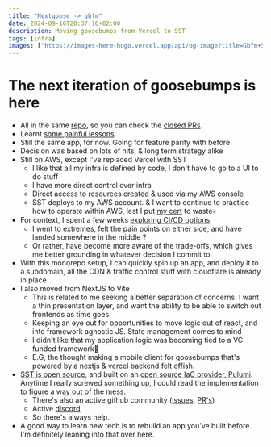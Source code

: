 ```yaml
---
title: "Nextgoose -> gbfm"
date: 2024-09-16T20:37:16+02:00
description: Moving goosebumps from Vercel to SST
tags: [infra]
images: ["https://images-here-hugo.vercel.app/api/og-image?title=Gbfm+Sst"]
---
```


# The next iteration of goosebumps is here

- All in the same [repo](https://github.com/guidefari/gbfm), so you can check the [closed PRs](https://github.com/guidefari/gbfm).
- Learnt [some painful lessons](/sst-ci).
- Still the same app, for now. Going for feature parity with before
- Decision was based on lots of nits, & long term strategy alike
- Still on AWS, except I've replaced Vercel with SST
  - I like that all my infra is defined by code, I don't have to go to a UI to do stuff
  - I have more direct control over infra
  - Direct access to resources created & used via my AWS console
  - SST deploys to my AWS account. & I want to continue to practice how to operate within AWS, lest I put [my cert](https://www.credly.com/badges/9342a916-83b2-489e-969a-aa43af8a0c77) to waste💀
- For context, I spent a few weeks [exploring CI/CD options](/ci-cd)
  - I went to extremes, felt the pain points on either side, and have landed somewhere in the middle ?
  - Or rather, have become more aware of the trade-offs, which gives me better grounding in whatever decision I commit to.
- With this monorepo setup, I can quickly spin up an app,
  and deploy it to a subdomain,
  all the CDN & traffic control stuff with cloudflare is already in place
- I also moved from NextJS to Vite
  - This is related to me seeking a better separation of concerns.
    I want a thin presentation layer, and want the ability to be able to switch out frontends as time goes.
  - Keeping an eye out for opportunities to move logic out of react, and into framework agnostic JS. State management comes to mind
  - I didn't like that my application logic was becoming tied to a VC funded framework😬
  - E.G, the thought making a mobile client for goosebumps that's powered by a nextjs & vercel backend felt offish.
- [SST is open source](https://github.com/sst/ion), and built on an [open source IaC provider, Pulumi](https://pulumi.com/). Anytime I really screwed something up, I could read the implementation to figure a way out of the mess.
  - There's also an active github community ([issues](https://github.com/sst/ion/issues), [PR's](https://github.com/sst/ion/pulls))
  - Active [discord](https://sst.dev/discord)
  - So there's always help.
- A good way to learn new tech is to rebuild an app you've built before. I'm definitely leaning into that over here.
